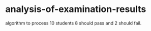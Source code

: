 # analysis-of-examination-results
algorithm to process 10 students 8 should pass and 2 should fail.
